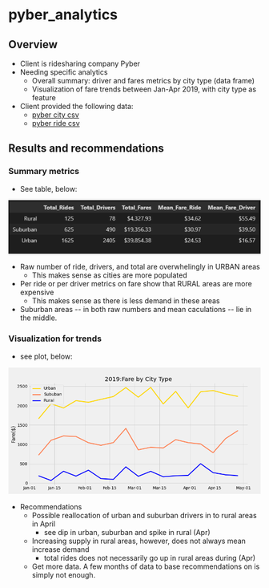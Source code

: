 # pyber_analytics

## Overview
* Client is ridesharing company Pyber
* Needing specific analytics
    * Overall summary: driver and fares metrics by city type (data frame)
    * Visualization of fare trends between Jan-Apr 2019, with city type as feature
* Client provided the following data:
    * [pyber city csv](https://github.com/nabilram/pyber_analytics/blob/main/resources/city_data.csv)
    * [pyber ride csv](https://github.com/nabilram/pyber_analytics/blob/main/resources/ride_data.csv)

## Results and recommendations

### Summary metrics

* See table, below:

![summary_df](https://github.com/nabilram/pyber_analytics/blob/main/resources/summary_df.PNG)

* Raw number of ride, drivers, and total are overwhelingly in URBAN areas
    * This makes sense as cities are more populated
* Per ride or per driver metrics on fare show that RURAL areas are more expensive
    * This makes sense as there is less demand in these areas
* Suburban areas -- in both raw numbers and mean caculations -- lie in the middle. 

### Visualization for trends

* see plot, below:

![fare_city_weekly](https://github.com/nabilram/pyber_analytics/blob/main/analysis/fare_city_weekly.png)

* Recommendations
    * Possible reallocation of urban and suburban drivers in to rural areas in April
        * see dip in urban, suburban and spike in rural (Apr)
    * Increasing supply in rural areas, however, does not always mean increase demand
        * total rides does not necessarily go up in rural areas during (Apr)
    * Get more data. A few months of data to base recommendations on is simply not enough.